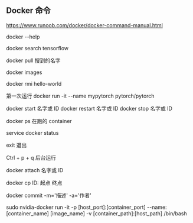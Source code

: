 
## Docker 命令 

https://www.runoob.com/docker/docker-command-manual.html

docker --help 

docker search tensorflow 

docker pull 搜到的名字

docker images 

docker rmi hello-world 

第一次运行 docker run -it --name mypytorch pytorch/pytorch 

docker start 名字或 ID 
docker restart 名字或 ID 
docker stop 名字或 ID 

docker ps 在跑的 container 

service docker status

exit 退出

Ctrl + p + q 后台运行

docker attach 名字或 ID 

docker cp  ID: 起点  终点 

docker commit -m='描述' -a='作者'     

sudo nvidia-docker run -it -p [host_port]:[container_port] --name:[container_name] [image_name] -v [container_path]:[host_path] /bin/bash


